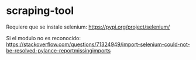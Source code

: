 # scraping-tool

Requiere que se instale selenium: https://pypi.org/project/selenium/

Si el modulo no es reconocido: https://stackoverflow.com/questions/71324949/import-selenium-could-not-be-resolved-pylance-reportmissingimports